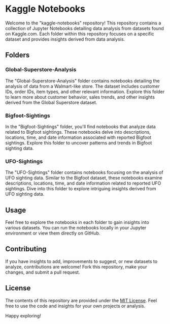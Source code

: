 # Kaggle Notebooks

Welcome to the "kaggle-notebooks" repository! This repository contains a collection of Jupyter Notebooks detailing data analysis from datasets found on Kaggle.com. Each folder within this repository focuses on a specific dataset and provides insights derived from data analysis.

## Folders

### Global-Superstore-Analysis
The "Global-Superstore-Analysis" folder contains notebooks detailing the analysis of data from a Walmart-like store. The dataset includes customer IDs, order IDs, item types, and other relevant information. Explore this folder to learn more about customer behavior, sales trends, and other insights derived from the Global Superstore dataset.

### Bigfoot-Sightings
In the "Bigfoot-Sightings" folder, you'll find notebooks that analyze data related to Bigfoot sightings. These notebooks delve into descriptions, locations, time, and date information associated with reported Bigfoot sightings. Explore this folder to uncover patterns and trends in Bigfoot sighting data.

### UFO-Sightings
The "UFO-Sightings" folder contains notebooks focusing on the analysis of UFO sighting data. Similar to the Bigfoot dataset, these notebooks examine descriptions, locations, time, and date information related to reported UFO sightings. Dive into this folder to explore intriguing insights derived from UFO sighting data.

## Usage
Feel free to explore the notebooks in each folder to gain insights into various datasets. You can run the notebooks locally in your Jupyter environment or view them directly on GitHub.

## Contributing
If you have insights to add, improvements to suggest, or new datasets to analyze, contributions are welcome! Fork this repository, make your changes, and submit a pull request.

## License
The contents of this repository are provided under the [MIT License](LICENSE). Feel free to use the code and insights for your own projects or analysis.

Happy exploring!
